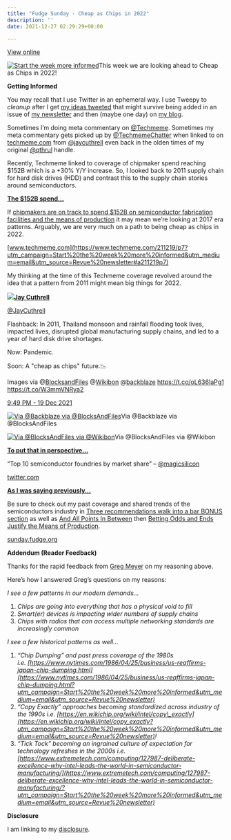 ```yaml
---
title: "Fudge Sunday - Cheap as Chips in 2022"
description: ''
date: 2021-12-27 02:29:29+00:00

---
```


[View online](https://sunday.fudge.org/issues/fudge-sunday-cheap-as-chips-in-2022-946008?utm_campaign=Issue&utm_content=view_in_browser&utm_medium=email&utm_source=Start+the+week+more+informed)

[![Start the week more informed](https://bucketeer-e05bbc84-baa3-437e-9518-adb32be77984.s3.amazonaws.com/public/images/df72ac08-bffc-46dd-9030-a5cf260a1e79_1200x115.png "Start the week more informed")](https://substackcdn.com/image/fetch/f_auto,q_auto:good,fl_progressive:steep/https%3A%2F%2Fbucketeer-e05bbc84-baa3-437e-9518-adb32be77984.s3.amazonaws.com%2Fpublic%2Fimages%2Fdf72ac08-bffc-46dd-9030-a5cf260a1e79_1200x115.png)This week we are looking ahead to Cheap as Chips in 2022!

 **Getting Informed**

You may recall that I use Twitter in an ephemeral way. I use Tweepy to *cleanup* after I get [my ideas tweeted](https://twitter.com/jaycuthrell?utm_campaign=Start%20the%20week%20more%20informed&utm_medium=email&utm_source=Revue%20newsletter) that might survive being added in an issue of [my newsletter](https://sunday.fudge.org?utm_campaign=Start%20the%20week%20more%20informed&utm_medium=email&utm_source=Revue%20newsletter) and then (maybe one day) on [my blog](https://fudge.org?utm_campaign=Start%20the%20week%20more%20informed&utm_medium=email&utm_source=Revue%20newsletter).

Sometimes I’m doing meta commentary on [@Techmeme](https://twitter.com/Techmeme?utm_campaign=Start%20the%20week%20more%20informed&utm_medium=email&utm_source=Revue%20newsletter). Sometimes my meta commentary gets picked up by [@TechmemeChatter](https://twitter.com/TechmemeChatter?utm_campaign=Start%20the%20week%20more%20informed&utm_medium=email&utm_source=Revue%20newsletter) when linked to on [techmeme.com](https://www.google.com/search?q=jaycuthrell%20site%3Atechmeme.com&utm_campaign=Start%20the%20week%20more%20informed&utm_medium=email&utm_source=Revue%20newsletter) from [@jaycuthrell](https://www.google.com/search?q=jaycuthrell%20site%3Atechmeme.com&utm_campaign=Start%20the%20week%20more%20informed&utm_medium=email&utm_source=Revue%20newsletter) even back in the olden times of my original [@qthrul](https://www.google.com/search?q=qthrul%20site%3Atechmeme.com&utm_campaign=Start%20the%20week%20more%20informed&utm_medium=email&utm_source=Revue%20newsletter) handle.

Recently, Techmeme linked to coverage of chipmaker spend reaching $152B which is a +30% Y/Y increase. So, I looked back to 2011 supply chain for hard disk drives (HDD) and contrast this to the supply chain stories around semiconductors.

**[The $152B spend...](https://www.techmeme.com/211219/p7?utm_campaign=Start%20the%20week%20more%20informed&utm_medium=email&utm_source=Revue%20newsletter#a211219p7)**

If [chipmakers are on track to spend $152B on semiconductor fabrication facilities and the means of production](https://www.techmeme.com/211219/p7?utm_campaign=Start%20the%20week%20more%20informed&utm_medium=email&utm_source=Revue%20newsletter#a211219p7) it may mean we’re looking at 2017 era patterns. Arguably, we are very much on a path to being cheap as chips in 2022.

[www.techmeme.com](https://www.techmeme.com/211219/p7?utm_campaign=Start%20the%20week%20more%20informed&utm_medium=email&utm_source=Revue%20newsletter#a211219p7)

My thinking at the time of this Techmeme coverage revolved around the idea that a pattern from 2011 might mean big things for 2022.

[![](https://bucketeer-e05bbc84-baa3-437e-9518-adb32be77984.s3.amazonaws.com/public/images/bec5e238-c582-4b0f-bca9-81fbb7dfd0c5_600x600.jpeg)](https://substackcdn.com/image/fetch/f_auto,q_auto:good,fl_progressive:steep/https%3A%2F%2Fbucketeer-e05bbc84-baa3-437e-9518-adb32be77984.s3.amazonaws.com%2Fpublic%2Fimages%2Fbec5e238-c582-4b0f-bca9-81fbb7dfd0c5_600x600.jpeg)**[Jay Cuthrell](https://twitter.com/JayCuthrell/status/1472761084113215498)**

[@JayCuthrell](https://twitter.com/JayCuthrell/status/1472761084113215498)

Flashback: In 2011, Thailand monsoon and rainfall flooding took lives, impacted lives, disrupted global manufacturing supply chains, and led to a year of hard disk drive shortages.  
  
Now: Pandemic.  
  
Soon: A "cheap as chips" future.📉  
  
Images via @[BlocksandFiles](https://twitter.com/BlocksandFiles) @[Wikibon](https://twitter.com/Wikibon) @[backblaze](https://twitter.com/backblaze) <https://t.co/oL636IaPg1> <https://t.co/W3mmVNRya2>

 [9:49 PM - 19 Dec 2021](https://twitter.com/JayCuthrell/status/1472761084113215498)

[![Via @Backblaze via @BlocksAndFiles](https://bucketeer-e05bbc84-baa3-437e-9518-adb32be77984.s3.amazonaws.com/public/images/71e94a25-1995-451f-aa9e-f788853a62ae_600x600.jpeg "Via @Backblaze via @BlocksAndFiles")](https://substackcdn.com/image/fetch/f_auto,q_auto:good,fl_progressive:steep/https%3A%2F%2Fbucketeer-e05bbc84-baa3-437e-9518-adb32be77984.s3.amazonaws.com%2Fpublic%2Fimages%2F71e94a25-1995-451f-aa9e-f788853a62ae_600x600.jpeg)Via @Backblaze via @BlocksAndFiles

[![Via @BlocksAndFiles via @Wikibon](https://bucketeer-e05bbc84-baa3-437e-9518-adb32be77984.s3.amazonaws.com/public/images/40d5c168-0c8e-4e8a-9ca0-a13a623dcc84_600x481.jpeg "Via @BlocksAndFiles via @Wikibon")](https://substackcdn.com/image/fetch/f_auto,q_auto:good,fl_progressive:steep/https%3A%2F%2Fbucketeer-e05bbc84-baa3-437e-9518-adb32be77984.s3.amazonaws.com%2Fpublic%2Fimages%2F40d5c168-0c8e-4e8a-9ca0-a13a623dcc84_600x481.jpeg)Via @BlocksAndFiles via @Wikibon

**[To put that in perspective...](https://twitter.com/magicsilicon/status/1471533764555669505?utm_campaign=Start%20the%20week%20more%20informed&utm_medium=email&utm_source=Revue%20newsletter)**

“Top 10 semiconductor foundries by market share” – [@magicsilicon](https://twitter.com/magicsilicon/status/1471533764555669505?utm_campaign=Start%20the%20week%20more%20informed&utm_medium=email&utm_source=Revue%20newsletter)

[twitter.com](https://twitter.com/magicsilicon/status/1471533764555669505?utm_campaign=Start%20the%20week%20more%20informed&utm_medium=email&utm_source=Revue%20newsletter)

**[As I was saying previously...](https://sunday.fudge.org/issues/fudge-sunday-three-recommendations-walk-into-a-bar-847670?utm_campaign=Start%20the%20week%20more%20informed&utm_medium=email&utm_source=Revue%20newsletter)**

Be sure to check out my past coverage and shared trends of the semiconductors industry in [Three recommendations walk into a bar BONUS section](https://sunday.fudge.org/issues/fudge-sunday-three-recommendations-walk-into-a-bar-847670?utm_campaign=Start%20the%20week%20more%20informed&utm_medium=email&utm_source=Revue%20newsletter) as well as [And All Points In Between](https://sunday.fudge.org/issues/fudge-sunday-and-all-points-in-between-679406?utm_campaign=Fudge%20Sunday&utm_medium=email&utm_source=Revue%20newsletter) then [Betting Odds and Ends Justify the Means of Production](https://sunday.fudge.org/issues/fudge-sunday-betting-odds-and-ends-justify-the-means-of-production-752134?utm_campaign=Fudge%20Sunday&utm_medium=email&utm_source=Revue%20newsletter). 

[sunday.fudge.org](https://sunday.fudge.org/issues/fudge-sunday-three-recommendations-walk-into-a-bar-847670?utm_campaign=Start%20the%20week%20more%20informed&utm_medium=email&utm_source=Revue%20newsletter)

 **Addendum (Reader Feedback)**

Thanks for the rapid feedback from [Greg Meyer](https://gregmeyer.com?utm_campaign=Start%20the%20week%20more%20informed&utm_medium=email&utm_source=Revue%20newsletter) on my reasoning above.

Here’s how I answered Greg’s questions on my reasons:

*I see a few patterns in our modern demands…*

1. *Chips are going into everything that has a physical void to fill*
2. *Smart(er) devices is impacting wider numbers of supply chains*
3. *Chips with radios that can access multiple networking standards are increasingly common*

*I see a few historical patterns as well…*

1. *“Chip Dumping” and past press coverage of the 1980s i.e. [https://www.nytimes.com/1986/04/25/business/us-reaffirms-japan-chip-dumping.html](https://www.nytimes.com/1986/04/25/business/us-reaffirms-japan-chip-dumping.html?utm_campaign=Start%20the%20week%20more%20informed&utm_medium=email&utm_source=Revue%20newsletter)*
2. *“Copy Exactly” approaches becoming standardized across industry of the 1990s i.e. [https://en.wikichip.org/wiki/intel/copy\_exactly](https://en.wikichip.org/wiki/intel/copy_exactly?utm_campaign=Start%20the%20week%20more%20informed&utm_medium=email&utm_source=Revue%20newsletter)!*
3. *“Tick Tock” becoming an ingrained culture of expectation for technology refreshes in the 2000s i.e. [https://www.extremetech.com/computing/127987-deliberate-excellence-why-intel-leads-the-world-in-semiconductor-manufacturing/](https://www.extremetech.com/computing/127987-deliberate-excellence-why-intel-leads-the-world-in-semiconductor-manufacturing/?utm_campaign=Start%20the%20week%20more%20informed&utm_medium=email&utm_source=Revue%20newsletter)*

 **Disclosure**

I am linking to my [disclosure](https://jaycuthrell.com/disclosure/?utm_campaign=Fudge%20Sunday&utm_medium=email&utm_source=Revue%20newsletter).




